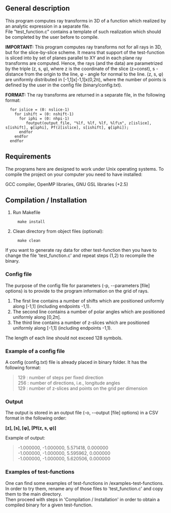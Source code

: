 
## General description 

This program computes ray transforms in 3D of a function which realized by an analytic expression in a separate file.  
File "test_function.c" contains a template of such realization which should be completed by the user before to compile.

**IMPORTANT:** This program computes ray transforms not for all rays in 3D, but for the slice-by-slice scheme. 
It means that support of the test-function is sliced into by set of planes parallel to XY and in each 
plane ray transforms are computed. Hence, the rays (and the data) are parametrized by the triple (z, s, φ), where z is the coordinate of the slice (z=const), s - distance from the origin to the line, φ - angle for normal to the line. 
(z, s, φ) are uniformly distributed in [-1,1]x[-1,1]x(0,2π), where the number of points is defined by the user in 
the config file (binary/config.txt).

**FORMAT:** The ray transforms are returned in a separate file, in the following format: 

      for islice = (0: nslice-1)
        for ishift = (0: nshift-1)
          for iphi = (0: nhpi-1) 
             foutput(output_file, "%lf, %lf, %lf, %lf\n", z[islice], s[ishift], φ[iphi], Pf(z[islice], s[ishift], φ[iphi]);
          endfor
        endfor
      endfor


## Requirements 

The programs here are designed to work under Unix operating systems. To compile the project on your 
computer you need to have installed:  

GCC compiler, OpenMP libraries, GNU GSL libraries (+2.5)

## Compilation / Installation
  
  1. Run Makefile
      ```
        make install
      ```
  2. Clean directory from object files (optional):
  
      ```
        make clean 
      ```
  If you want to generate ray data for other test-function then you have to change the file
  'test_function.c' and repeat steps (1,2) to recompile the binary.


### Config file 

The purpose of the config file for parameters (-p, --parameters [file] options) is to provide to the program information 
on the grid of rays. 

1. The first line contains a number of shifts which are positioned uniformly along [-1,1] (including endpoints -1,1).  
2. The second line contains a number of polar angles which are positioned uniformly along [0,2π].
3. The third line contains a number of z-slices which are positioned uniformly along [-1,1] (including endpoints -1,1).

The length of each line should not exceed 128 symbols.

### Example of a config file

A config (config.txt) file is already placed in binary folder. It has the following format: 

> 129			: number of steps per fixed direction  
> 256			: number of directions, i.e., longitude angles  
> 129			: number of z-slices and points on the grid per dimension  


### Output

The output is stored in an output file (-o, --output [file] options) in a CSV format in the following order: 

 **[z], [s], [φ], [Pf(z, s, φ)]**  

Example of output:  

> -1.000000, -1.000000, 5.571418, 0.000000  
> -1.000000, -1.000000, 5.595962, 0.000000  
> -1.000000, -1.000000, 5.620506, 0.000000  

### Examples of test-functions

One can find some examples of test-functions in /examples-test-functions.  
In order to try them, rename any of those files to 'test_function.c' and copy them to the main directory.  
Then proceed with steps in 'Compilation / Installation' in order to obtain a compiled binary for a given
test-function. 



